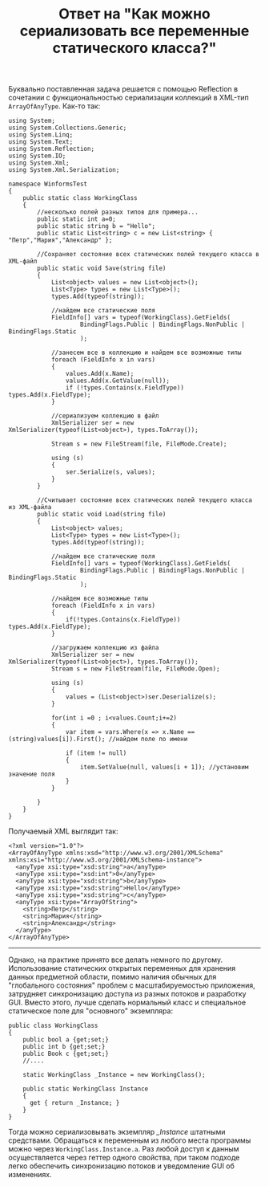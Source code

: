 ﻿---
title: "Ответ на \"Как можно сериализовать все переменные статического класса?\""
se.owner.user_id: 240512
se.owner.display_name: "MSDN.WhiteKnight"
se.owner.link: "https://ru.stackoverflow.com/users/240512/msdn-whiteknight"
se.answer_id: 862686
se.question_id: 861674
se.post_type: answer
se.is_accepted: True
---
<p>Буквально поставленная задача решается с помощью Reflection в сочетании с функциональностью сериализации коллекций в XML-тип <code>ArrayOfAnyType</code>. Как-то так:</p>

<pre><code>using System;
using System.Collections.Generic;
using System.Linq;
using System.Text;
using System.Reflection;
using System.IO;
using System.Xml;
using System.Xml.Serialization;

namespace WinformsTest
{
    public static class WorkingClass
    {
        //несколько полей разных типов для примера...
        public static int a=0;
        public static string b = "Hello";
        public static List&lt;string&gt; c = new List&lt;string&gt; { "Петр","Мария","Александр" };

        //Сохраняет состояние всех статических полей текущего класса в XML-файл
        public static void Save(string file)
        {
            List&lt;object&gt; values = new List&lt;object&gt;(); 
            List&lt;Type&gt; types = new List&lt;Type&gt;(); 
            types.Add(typeof(string));

            //найдем все статические поля
            FieldInfo[] vars = typeof(WorkingClass).GetFields(
                    BindingFlags.Public | BindingFlags.NonPublic | BindingFlags.Static
                    );

            //занесем все в коллекцию и найдем все возможные типы
            foreach (FieldInfo x in vars)
            {
                values.Add(x.Name);
                values.Add(x.GetValue(null)); 
                if (!types.Contains(x.FieldType)) types.Add(x.FieldType); 
            }

            //сериализуем коллекцию в файл 
            XmlSerializer ser = new XmlSerializer(typeof(List&lt;object&gt;), types.ToArray());

            Stream s = new FileStream(file, FileMode.Create);

            using (s)
            {
                ser.Serialize(s, values);
            }
        }

        //Считывает состояние всех статических полей текущего класса из XML-файла
        public static void Load(string file)
        {
            List&lt;object&gt; values;
            List&lt;Type&gt; types = new List&lt;Type&gt;();
            types.Add(typeof(string));

            //найдем все статические поля
            FieldInfo[] vars = typeof(WorkingClass).GetFields(
                    BindingFlags.Public | BindingFlags.NonPublic | BindingFlags.Static
                    );

            //найдем все возможные типы
            foreach (FieldInfo x in vars)
            {                
                if(!types.Contains(x.FieldType)) types.Add(x.FieldType);
            }

            //загружаем коллекцию из файла
            XmlSerializer ser = new XmlSerializer(typeof(List&lt;object&gt;), types.ToArray());
            Stream s = new FileStream(file, FileMode.Open);

            using (s)
            {
                values = (List&lt;object&gt;)ser.Deserialize(s);
            }            

            for(int i =0 ; i&lt;values.Count;i+=2)
            {
                var item = vars.Where(x =&gt; x.Name == (string)values[i]).First(); //найдем поле по имени

                if (item != null)
                {
                    item.SetValue(null, values[i + 1]); //установим значение поля
                }
            }

        }
    }
}
</code></pre>

<p>Получаемый XML выглядит так:</p>

<pre class="lang-xml prettyprint-override"><code>&lt;?xml version="1.0"?&gt;
&lt;ArrayOfAnyType xmlns:xsd="http://www.w3.org/2001/XMLSchema" xmlns:xsi="http://www.w3.org/2001/XMLSchema-instance"&gt;
  &lt;anyType xsi:type="xsd:string"&gt;a&lt;/anyType&gt;
  &lt;anyType xsi:type="xsd:int"&gt;0&lt;/anyType&gt;
  &lt;anyType xsi:type="xsd:string"&gt;b&lt;/anyType&gt;
  &lt;anyType xsi:type="xsd:string"&gt;Hello&lt;/anyType&gt;
  &lt;anyType xsi:type="xsd:string"&gt;c&lt;/anyType&gt;
  &lt;anyType xsi:type="ArrayOfString"&gt;
    &lt;string&gt;Петр&lt;/string&gt;
    &lt;string&gt;Мария&lt;/string&gt;
    &lt;string&gt;Александр&lt;/string&gt;
  &lt;/anyType&gt;
&lt;/ArrayOfAnyType&gt;
</code></pre>

<hr>

<p>Однако, на практике принято все делать немного по другому. Использование статических открытых переменных для хранения данных предметной области, помимо наличия обычных для "глобального состояния" проблем с масштабируемостью приложения, затрудняет синхронизацию доступа из разных потоков и разработку GUI. Вместо этого, лучше сделать нормальный класс и специальное статическое поле для "основного" экземпляра:</p>

<pre><code>public class WorkingClass
{
    public bool a {get;set;}
    public int b {get;set;}
    public Book c {get;set;}
    //....

    static WorkingClass _Instance = new WorkingClass();

    public static WorkingClass Instance 
    {
      get { return _Instance; }
    }
}
</code></pre>

<p>Тогда можно сериализовывать экземпляр <em>_Instance</em> штатными средствами. Обращаться к переменным из любого места программы можно через <code>WorkingClass.Instance.a</code>. Раз любой доступ к данным осуществляется через геттер одного свойства, при таком подходе легко обеспечить синхронизацию потоков и уведомление GUI об изменениях.</p>
